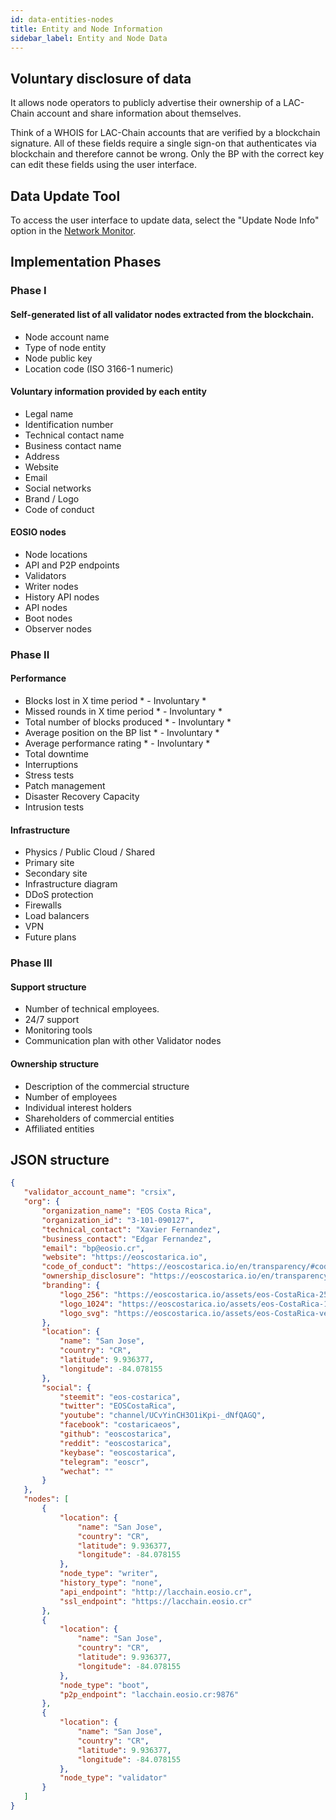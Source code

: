 ```yaml
---
id: data-entities-nodes
title: Entity and Node Information
sidebar_label: Entity and Node Data
---
```

## Voluntary disclosure of data

It allows node operators to publicly advertise their ownership of a LAC-Chain account and share information about themselves.

Think of a WHOIS for LAC-Chain accounts that are verified by a blockchain signature. All of these fields require a single sign-on that authenticates via blockchain and therefore cannot be wrong. Only the BP with the correct key can edit these fields using the user interface.

## Data Update Tool

To access the user interface to update data, select the "Update Node Info" option in the [Network Monitor](https://dashboard.latamlink.io).

## Implementation Phases

### Phase  I
#### Self-generated list of all validator nodes extracted from the blockchain.
 - Node account name
 - Type of node entity
 - Node public key
 - Location code (ISO 3166-1 numeric)

#### Voluntary information provided by each entity
 - Legal name
 - Identification number
 - Technical contact name
 - Business contact name
 - Address
 - Website
 - Email
 - Social networks
 - Brand / Logo
 - Code of conduct

#### EOSIO nodes
- Node locations
- API and P2P endpoints
- Validators
- Writer nodes
- History API nodes
- API nodes
- Boot nodes
- Observer nodes

### Phase II
#### Performance
 - Blocks lost in X time period * - Involuntary *
 - Missed rounds in X time period * - Involuntary *
 - Total number of blocks produced * - Involuntary *
 - Average position on the BP list * - Involuntary *
 - Average performance rating * - Involuntary *
 - Total downtime
 - Interruptions
 - Stress tests
 - Patch management
 - Disaster Recovery Capacity
 - Intrusion tests

#### Infrastructure
- Physics / Public Cloud / Shared
- Primary site
- Secondary site
- Infrastructure diagram
- DDoS protection
- Firewalls
- Load balancers
- VPN
- Future plans

### Phase III

#### Support structure
 - Number of technical employees.
 - 24/7 support
 - Monitoring tools
 - Communication plan with other Validator nodes

#### Ownership structure
 - Description of the commercial structure
 - Number of employees
 - Individual interest holders
 - Shareholders of commercial entities
 - Affiliated entities

## JSON structure

 ```json
 {
	"validator_account_name": "crsix",
	"org": {
		"organization_name": "EOS Costa Rica",
		"organization_id": "3-101-090127",
		"technical_contact": "Xavier Fernandez",
		"business_contact": "Edgar Fernandez",
		"email": "bp@eosio.cr",
		"website": "https://eoscostarica.io",
		"code_of_conduct": "https://eoscostarica.io/en/transparency/#code_of_conduct",
		"ownership_disclosure": "https://eoscostarica.io/en/transparency/#ownership_disclosure",
		"branding": {
			"logo_256": "https://eoscostarica.io/assets/eos-CostaRica-256x256.png",
			"logo_1024": "https://eoscostarica.io/assets/eos-CostaRica-1024x1024.png",
			"logo_svg": "https://eoscostarica.io/assets/eos-CostaRica-vectors.svg"
		},
		"location": {
			"name": "San Jose",
			"country": "CR",
			"latitude": 9.936377,
			"longitude": -84.078155
		},
		"social": {
			"steemit": "eos-costarica",
			"twitter": "EOSCostaRica",
			"youtube": "channel/UCvYinCH3O1iKpi-_dNfQAGQ",
			"facebook": "costaricaeos",
			"github": "eoscostarica",
			"reddit": "eoscostarica",
			"keybase": "eoscostarica",
			"telegram": "eoscr",
			"wechat": ""
		}
	},
	"nodes": [
		{
			"location": {
				"name": "San Jose",
				"country": "CR",
				"latitude": 9.936377,
				"longitude": -84.078155
			},
			"node_type": "writer",
			"history_type": "none",
			"api_endpoint": "http://lacchain.eosio.cr",
			"ssl_endpoint": "https://lacchain.eosio.cr"
		},
		{
			"location": {
				"name": "San Jose",
				"country": "CR",
				"latitude": 9.936377,
				"longitude": -84.078155
			},
			"node_type": "boot",
			"p2p_endpoint": "lacchain.eosio.cr:9876"
		},
		{
			"location": {
				"name": "San Jose",
				"country": "CR",
				"latitude": 9.936377,
				"longitude": -84.078155
			},
			"node_type": "validator"
		}
	]
}
 ```